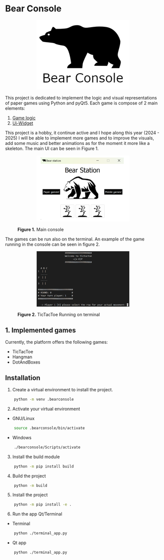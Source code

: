 # Bear Console
<p align="center">
        <img src='logo/logoBear.png'/>
</p>

This project is dedicated to implement the logic and  visual representations of paper games using Python and pyQt5. Each game is compose of 2 main elements: 

1. [Game logic](https://github.com/jrojas9206/ClassicGames/tree/main/src/bearconsole/games)
2. [Ui-Widget](https://github.com/jrojas9206/ClassicGames/tree/main/ui) 

This project is a hobby, it continue active and I hope along this year (2024 - 2025) I will be able to implement more games and to improve the visuals, add some music and better animations as for the moment it more like a skeleton.  The main UI can be seen in Figure 1.


<figure>
    <p align="center">
        <img src="logo/mainUI.png" width=300 />
    </p>
        <figcaption><b>Figure 1.</b> Main console</figcaption>

</figure>


The games can be run also on the terminal. An example of the game running in the console can be seen in figure 2.

<figure>
    <p align="center">
        <img src='logo/tictacToe_terminal.png' width=300/>
    </p>
    <figcaption><b>Figure 2.</b> TicTacToe Running on terminal</figcaption>
</figure>

## 1. Implemented games

Currently, the platform offers the following games:

 - TicTacToe 
 - Hangman 
 - DotAndBoxes 

## Installation 

1. Create a virtual environment to install the project.

```bash
    python -m venv .bearconsole
```

2. Activate your virtual environment 

- GNU/Linux

```bash
    source .bearconsole/bin/activate 
```

-  Windows 

```bash
    ./bearconsole/Scripts/activate 
```

3. Install the build module 

```bash
    python -m pip install build
```

4. Build the project 

```bash 
    python -m build
```

5. Install the project 

```bash
    python -m pip install -e .
```

6. Run the app Qt/Terminal

- Terminal  

```bash
    python ./terminal_app.py 
```

- Qt app  

```bash
    python ./terminal_app.py 
```